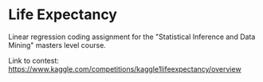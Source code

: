 # Life Expectancy
Linear regression coding assignment for the "Statistical Inference and Data Mining" masters level course.

Link to contest: https://www.kaggle.com/competitions/kaggle1lifeexpectancy/overview
